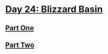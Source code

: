 # [Day 24: Blizzard Basin](https://adventofcode.com/2022/day/24)

## [Part One](https://adventofcode.com/2022/day/24#part1)

## [Part Two](https://adventofcode.com/2022/day/24#part2)
